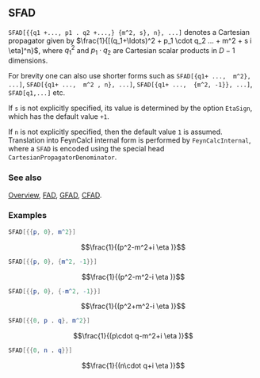 ## SFAD

`SFAD[{{q1 +..., p1 . q2 +...,} {m^2, s}, n}, ...]` denotes a Cartesian propagator given by $\frac{1}{[(q_1+\ldots)^2 + p_1 \cdot q_2 ... + m^2 + s i \eta]^n}$, where $q_1^2$ and $p_1 \cdot q_2$ are Cartesian scalar products in $D-1$ dimensions.

For brevity one can also use shorter forms such as `SFAD[{q1+ ...,  m^2}, ...]`, `SFAD[{q1+ ...,  m^2 , n}, ...]`, `SFAD[{q1+ ...,  {m^2, -1}}, ...]`, `SFAD[q1,...]` etc.

If `s` is not explicitly specified, its value is determined by the option `EtaSign`, which has the default value `+1`.

If `n` is not explicitly specified, then the default value `1` is assumed. Translation into FeynCalcI internal form is performed by `FeynCalcInternal`, where a `SFAD` is encoded using the special head `CartesianPropagatorDenominator`.

### See also

[Overview](Extra/FeynCalc.md), [FAD](FAD.md), [GFAD](GFAD.md), [CFAD](CFAD.md).

### Examples

```mathematica
SFAD[{{p, 0}, m^2}]
```

$$\frac{1}{(p^2-m^2+i \eta )}$$

```mathematica
SFAD[{{p, 0}, {m^2, -1}}]
```

$$\frac{1}{(p^2-m^2-i \eta )}$$

```mathematica
SFAD[{{p, 0}, {-m^2, -1}}]
```

$$\frac{1}{(p^2+m^2-i \eta )}$$

```mathematica
SFAD[{{0, p . q}, m^2}]
```

$$\frac{1}{(p\cdot q-m^2+i \eta )}$$

```mathematica
SFAD[{{0, n . q}}]
```

$$\frac{1}{(n\cdot q+i \eta )}$$